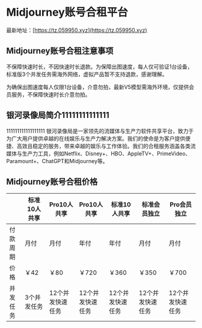 # Midjourney账号合租平台

最新地址：[https://tz.059950.xyz](https://tz.059950.xyz)

## Midjourney账号合租注意事项

不保障快速时长，不因快速时长退款。为保障出图速度，每人仅可验证1台设备，标准版3个并发任务需海外网络，虚拟产品暂不支持退款，感谢理解。

为确保出图速度每人仅限1台设备，介意勿拍，最新V5模型需海外环境，仅提供会员服务，不保障快速时长介意勿拍。

## 银河录像局简介11111111111111
111111111111111111
银河录像局是一家领先的流媒体与生产力软件共享平台，致力于为广大用户提供卓越的在线娱乐与生产力解决方案。我们的使命是为客户提供便捷、高效且稳定的服务，带来卓越的娱乐与工作体验。我们的合租服务涵盖各类流媒体与生产力工具，例如Netflix、Disney+、HBO、AppleTV+、PrimeVideo、Paramount+、ChatGPT和Midjourney等。

## Midjourney账号合租价格

||标准10人共享|Pro10人共享|Pro10人共享|标准10人共享|标准会员独立|Pro会员独立|
|----|----|----|----|----|----|----|
|付款周期|月付|月付|年付|年付|月付|月付|
|价格|￥42|￥80|￥720|￥360|￥350|￥700|
|并发任务|3个并发任务|12个并发快速任务|12个并发快速任务|12个并发快速任务|12个并发快速任务|12个并发快速任务|

